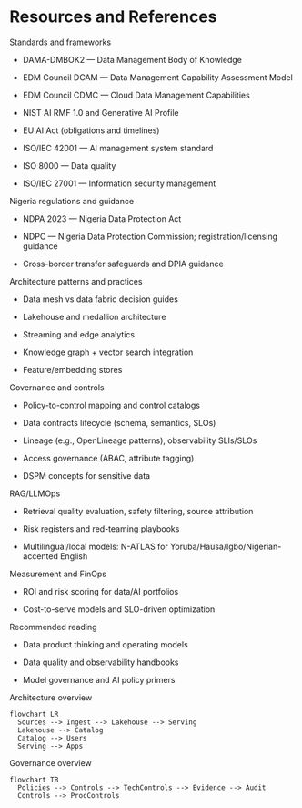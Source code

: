 # Resources and References

Standards and frameworks

- DAMA-DMBOK2 — Data Management Body of Knowledge

- EDM Council DCAM — Data Management Capability Assessment Model

- EDM Council CDMC — Cloud Data Management Capabilities

- NIST AI RMF 1.0 and Generative AI Profile

- EU AI Act (obligations and timelines)

- ISO/IEC 42001 — AI management system standard

- ISO 8000 — Data quality

- ISO/IEC 27001 — Information security management

Nigeria regulations and guidance

- NDPA 2023 — Nigeria Data Protection Act

- NDPC — Nigeria Data Protection Commission; registration/licensing guidance

- Cross-border transfer safeguards and DPIA guidance

Architecture patterns and practices

- Data mesh vs data fabric decision guides

- Lakehouse and medallion architecture

- Streaming and edge analytics

- Knowledge graph + vector search integration

- Feature/embedding stores

Governance and controls

- Policy-to-control mapping and control catalogs

- Data contracts lifecycle (schema, semantics, SLOs)

- Lineage (e.g., OpenLineage patterns), observability SLIs/SLOs

- Access governance (ABAC, attribute tagging)

- DSPM concepts for sensitive data

RAG/LLMOps

- Retrieval quality evaluation, safety filtering, source attribution

- Risk registers and red-teaming playbooks

- Multilingual/local models: N-ATLAS for Yoruba/Hausa/Igbo/Nigerian-accented English

Measurement and FinOps

- ROI and risk scoring for data/AI portfolios

- Cost-to-serve models and SLO-driven optimization

Recommended reading

- Data product thinking and operating models

- Data quality and observability handbooks

- Model governance and AI policy primers

Architecture overview

```mermaid
flowchart LR
  Sources --> Ingest --> Lakehouse --> Serving
  Lakehouse --> Catalog
  Catalog --> Users
  Serving --> Apps
```

Governance overview

```mermaid
flowchart TB
  Policies --> Controls --> TechControls --> Evidence --> Audit
  Controls --> ProcControls
```


